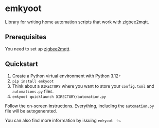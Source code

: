 # emkyoot

Library for writing home automation scripts that work with zigbee2mqtt.

## Prerequisites

You need to set up [zigbee2mqtt](https://www.zigbee2mqtt.io).

## Quickstart

1) Create a Python virtual environment with Python 3.12+
2) `pip install emkyoot`
3) Think about a `DIRECTORY` where you want to store your `config.toml` and `automations.py` files.
4) `emkyoot quicklaunch DIRECTORY/automation.py`

Follow the on-screen instructions. Everything, including the `automation.py` file will be autogenerated.

You can also find more information by issuing `emkyoot -h`.
